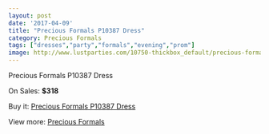```yaml
---
layout: post
date: '2017-04-09'
title: "Precious Formals P10387 Dress"
category: Precious Formals
tags: ["dresses","party","formals","evening","prom"]
image: http://www.lustparties.com/10750-thickbox_default/precious-formals-p10387-dress.jpg
---
```

Precious Formals P10387 Dress

On Sales: **$318**
<a href="https://www.lustparties.com/en/precious-formals/3688-precious-formals-p10387-dress.html"><amp-img layout="responsive" width="600" height="600" src="//www.lustparties.com/10750-thickbox_default/precious-formals-p10387-dress.jpg" alt="Precious Formals P10387 Dress 0" /></a>

Buy it: [Precious Formals P10387 Dress](https://www.lustparties.com/en/precious-formals/3688-precious-formals-p10387-dress.html "Precious Formals P10387 Dress")

View more: [Precious Formals](https://www.lustparties.com/en/18-precious-formals "Precious Formals")